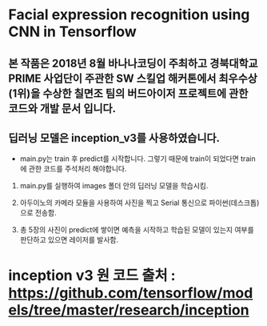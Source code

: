 
# Facial expression recognition using CNN in Tensorflow

## 본 작품은 2018년 8월 바나나코딩이 주최하고 경북대학교 PRIME 사업단이 주관한 SW 스킬업 해커톤에서 최우수상(1위)을 수상한 칠면조 팀의 버드아이저 프로젝트에 관한 코드와 개발 문서 입니다.

## 딥러닝 모델은 inception_v3를 사용하였습니다.

* main.py는 train 후 predict를 시작합니다. 그렇기 때문에 train이 되었다면 train에 관한 코드를 주석처리 해야합니다.

1. main.py를 실행하여 images 폴더 안의 딥러닝 모델을 학습시킴. 

2. 아두이노의 카메라 모듈을 사용하여 사진을 찍고 Serial 통신으로 파이썬(데스크톱)으로 전송함.

3. 총 5장의 사진이 predict에 쌓이면 예측을 시작하고 학습된 모델이 있는지 여부를 판단하고 있으면 레이저를 발사함.

# inception v3 원 코드 출처 : https://github.com/tensorflow/models/tree/master/research/inception
